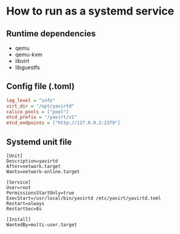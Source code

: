 # How to run as a systemd service

## Runtime dependencies

- qemu
- qemu-kvm
- libvirt
- libguestfs

## Config file (.toml)

```ini
log_level = "info"
virt_dir = "/opt/yavirtd"
calico_pools = ["pool"]
etcd_prefix = "/yavirt/v1"
etcd_endpoints = ["http://127.0.0.1:2379"]
```

## Systemd unit file

```
[Unit]
Description=yavirtd
After=network.target
Wants=network-online.target

[Service]
User=root
PermissionsStartOnly=true
ExecStart=/usr/local/bin/yavirtd /etc/yavirt/yavirtd.toml
Restart=always
RestartSec=8s

[Install]
WantedBy=multi-user.target
```

